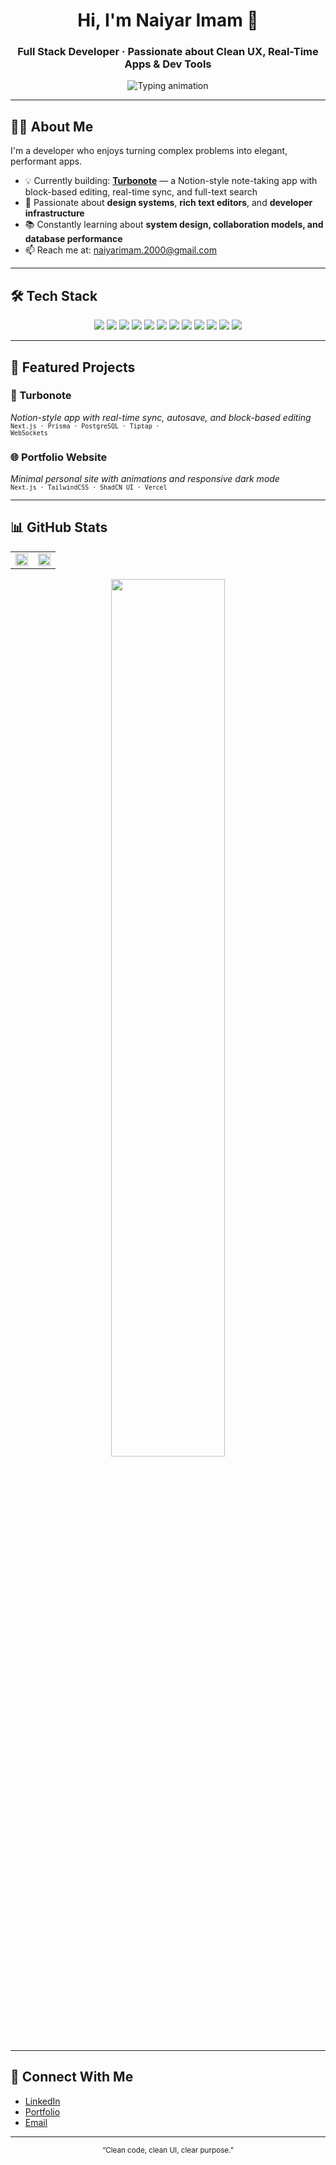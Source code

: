 <h1 align="center">
  Hi, I'm Naiyar Imam 👋
</h1>
<h3 align="center">
  Full Stack Developer · Passionate about Clean UX, Real-Time Apps & Dev Tools
</h3>

<p align="center">
  <img src="https://readme-typing-svg.herokuapp.com?font=Fira+Code&duration=3000&pause=1000&color=58A6FF&center=true&vCenter=true&width=460&lines=Building+Notion-style+UX+for+the+web;Creating+real-time+collaborative+tools;Exploring+Editor+Tech+%2B+Infra+Design" alt="Typing animation" />
</p>

---

## 👨‍💻 About Me

I'm a developer who enjoys turning complex problems into elegant, performant apps.

- 💡 Currently building: **[Turbonote](#)** — a Notion-style note-taking app with block-based editing, real-time sync, and full-text search
- 🧱 Passionate about **design systems**, **rich text editors**, and **developer infrastructure**
- 📚 Constantly learning about **system design, collaboration models, and database performance**
- 📫 Reach me at: [naiyarimam.2000@gmail.com](mailto:naiyarimam.2000@gmail.com)

---

## 🛠️ Tech Stack

<p align="center">
  <a href="https://github.com/naiyar2000?tab=repositories&q=nextjs" target="_blank"><img src="https://skillicons.dev/icons?i=nextjs" /></a>
  <a href="https://github.com/naiyar2000?tab=repositories&q=react" target="_blank"><img src="https://skillicons.dev/icons?i=react" /></a>
  <a href="https://github.com/naiyar2000?tab=repositories&q=tailwind" target="_blank"><img src="https://skillicons.dev/icons?i=tailwind" /></a>
  <a href="https://github.com/naiyar2000?tab=repositories&q=typescript" target="_blank"><img src="https://skillicons.dev/icons?i=ts" /></a>
  <a href="https://github.com/naiyar2000?tab=repositories&q=javascript" target="_blank"><img src="https://skillicons.dev/icons?i=js" /></a>
  <a href="https://github.com/naiyar2000?tab=repositories&q=nodejs" target="_blank"><img src="https://skillicons.dev/icons?i=nodejs" /></a>
  <a href="https://github.com/naiyar2000?tab=repositories&q=prisma" target="_blank"><img src="https://skillicons.dev/icons?i=prisma" /></a>
  <a href="https://github.com/naiyar2000?tab=repositories&q=postgres" target="_blank"><img src="https://skillicons.dev/icons?i=postgres" /></a>
  <a href="https://github.com/naiyar2000?tab=repositories&q=firebase" target="_blank"><img src="https://skillicons.dev/icons?i=firebase" /></a>
  <a href="https://github.com/naiyar2000?tab=repositories&q=aws" target="_blank"><img src="https://skillicons.dev/icons?i=aws" /></a>
  <a href="https://github.com/naiyar2000?tab=repositories&q=docker" target="_blank"><img src="https://skillicons.dev/icons?i=docker" /></a>
  <a href="https://github.com/naiyar2000?tab=repositories&q=git" target="_blank"><img src="https://skillicons.dev/icons?i=git" /></a>
</p>


---

## 🚀 Featured Projects

### 📓 Turbonote
_Notion-style app with real-time sync, autosave, and block-based editing_  
<sub><code>Next.js · Prisma · PostgreSQL · Tiptap · WebSockets</code></sub>

### 🌐 Portfolio Website  
_Minimal personal site with animations and responsive dark mode_  
<sub><code>Next.js · TailwindCSS · ShadCN UI · Vercel</code></sub>

---

## 📊 GitHub Stats

<div align="center">

<table>
  <tr>
    <td>
      <img src="https://github-readme-stats.vercel.app/api?username=naiyar2000&show_icons=true&theme=tokyonight&hide_border=true&border_radius=8&include_all_commits=true&count_private=true" width="100%"/>
    </td>
    <td>
      <img src="https://github-readme-streak-stats.herokuapp.com?user=naiyar2000&theme=tokyonight&hide_border=true&border_radius=8" width="100%"/>
    </td>
  </tr>
</table>

<img src="https://github-readme-stats.vercel.app/api/top-langs/?username=naiyar2000&layout=compact&theme=tokyonight&hide_border=true&border_radius=8" width="60%"/>

</div>


---

## 🤝 Connect With Me

- [LinkedIn](https://www.linkedin.com/in/naiyar-imam-370025182/)
- [Portfolio](https://naiyar2000.github.io/Portfolio/)
- [Email](mailto:naiyarimam.2000@gmail.com)

---

<p align="center">
  <sub>“Clean code, clean UI, clear purpose.”</sub>
</p>
